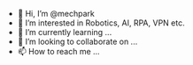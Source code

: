 - 👋 Hi, I’m @mechpark
- 👀 I’m interested in Robotics, AI, RPA, VPN etc.
- 🌱 I’m currently learning ...
- 💞️ I’m looking to collaborate on ...
- 📫 How to reach me ...

<!---
mechpark/mechpark is a ✨ special ✨ repository because its `README.md` (this file) appears on your GitHub profile.
You can click the Preview link to take a look at your changes.
--->

